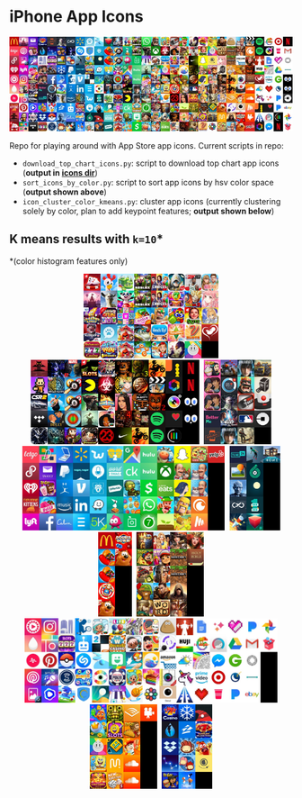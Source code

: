 # iPhone App Icons

<p align='center'>
  <kbd>
    <img src='sorted_app_icons.jpg', width=600>
  </kbd>
</p>

Repo for playing around with App Store app icons. Current scripts in repo:
* `download_top_chart_icons.py`: script to download top chart app icons (**output in [icons dir](/icons)**)
* `sort_icons_by_color.py`: script to sort app icons by hsv color space (**output shown above**)
* `icon_cluster_color_kmeans.py`: cluster app icons (currently clustering solely by color, plan to add keypoint features; **output shown below**)

## K means results with `k=10`*
\*(color histogram features only)

<p align='center'>
  <kbd>
    <img src='cluster_results/cluster_0.jpg', height=150>
  </kbd>
  <kbd>
    <img src='cluster_results/cluster_1.jpg', height=150>
  </kbd>
  <kbd>
    <img src='cluster_results/cluster_2.jpg', height=150>
  </kbd>
  <kbd>
    <img src='cluster_results/cluster_3.jpg', height=150>
  </kbd>
  <kbd>
    <img src='cluster_results/cluster_4.jpg', height=150>
  </kbd>
  <kbd>
    <img src='cluster_results/cluster_5.jpg', height=150>
  </kbd>
  <kbd>
    <img src='cluster_results/cluster_6.jpg', height=150>
  </kbd>
  <kbd>
    <img src='cluster_results/cluster_7.jpg', height=150>
  </kbd>
  <kbd>
    <img src='cluster_results/cluster_8.jpg', height=150>
  </kbd>
  <kbd>
    <img src='cluster_results/cluster_9.jpg', height=150>
  </kbd>
</p>
